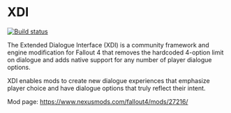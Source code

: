 # XDI
[![Build status](https://ci.appveyor.com/api/projects/status/github/reg2k/xdi?branch=master&svg=true)](https://ci.appveyor.com/project/reg2k/xdi)

The Extended Dialogue Interface (XDI) is a community framework and engine modification for Fallout 4 that removes the hardcoded 4-option limit on dialogue and adds native support for any number of player dialogue options.

XDI enables mods to create new dialogue experiences that emphasize player choice and have dialogue options that truly reflect their intent.

Mod page: https://www.nexusmods.com/fallout4/mods/27216/
